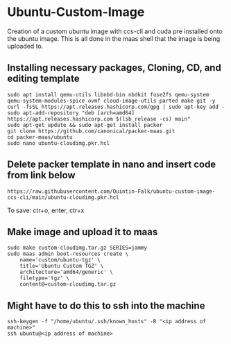 # Ubuntu-Custom-Image
Creation of a custom ubuntu image with ccs-cli and cuda pre installed onto the ubuntu image. This is all done in the maas shell that the image is being uploaded to.

<h2>Installing necessary packages, Cloning, CD, and editing template</h2>

    sudo apt install qemu-utils libnbd-bin nbdkit fuse2fs qemu-system qemu-system-modules-spice ovmf cloud-image-utils parted make git -y
    curl -fsSL https://apt.releases.hashicorp.com/gpg | sudo apt-key add -
    sudo apt-add-repository "deb [arch=amd64] https://apt.releases.hashicorp.com $(lsb_release -cs) main"
    sudo apt-get update && sudo apt-get install packer
    git clone https://github.com/canonical/packer-maas.git
    cd packer-maas/ubuntu
    sudo nano ubuntu-cloudimg.pkr.hcl

<h2>Delete packer template in nano and insert code from link below</h2>

    https://raw.githubusercontent.com/Quintin-Falk/ubuntu-custom-image-ccs-cli/main/ubuntu-cloudimg.pkr.hcl

To save: ctr+o, enter, ctr+x

<h2>Make image and upload it to maas</h2>

    sudo make custom-cloudimg.tar.gz SERIES=jammy
    sudo maas admin boot-resources create \
        name='custom/ubuntu-tgz' \
        title='Ubuntu Custom TGZ' \
        architecture='amd64/generic' \
        filetype='tgz' \
        content@=custom-cloudimg.tar.gz
<h2>Might have to do this to ssh into the machine</h2>

    ssh-keygen -f "/home/ubuntu/.ssh/known_hosts" -R "<ip address of machine>"
    ssh ubuntu@<ip address of machine>

    
